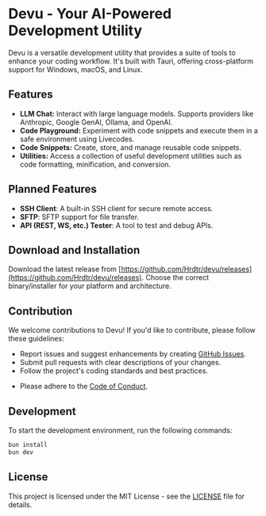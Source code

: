 # Devu - Your AI-Powered Development Utility

Devu is a versatile development utility that provides a suite of tools to enhance your coding workflow. It's built with Tauri, offering cross-platform support for Windows, macOS, and Linux.

## Features

- **LLM Chat:** Interact with large language models. Supports providers like Anthropic, Google GenAI, Ollama, and OpenAI.
- **Code Playground:** Experiment with code snippets and execute them in a safe environment using Livecodes.
- **Code Snippets:** Create, store, and manage reusable code snippets.
- **Utilities:** Access a collection of useful development utilities such as code formatting, minification, and conversion.

## Planned Features

- **SSH Client**: A built-in SSH client for secure remote access.
- **SFTP**: SFTP support for file transfer.
- **API (REST, WS, etc.) Tester**: A tool to test and debug APIs.

## Download and Installation

Download the latest release from [https://github.com/Hrdtr/devu/releases](https://github.com/Hrdtr/devu/releases). Choose the correct binary/installer for your platform and architecture.

## Contribution

We welcome contributions to Devu! If you'd like to contribute, please follow these guidelines:

- Report issues and suggest enhancements by creating [GitHub Issues](https://github.com/Hrdtr/devu).
- Submit pull requests with clear descriptions of your changes.
- Follow the project's coding standards and best practices.

* Please adhere to the [Code of Conduct](CODE_OF_CONDUCT.md).

## Development

To start the development environment, run the following commands:

```bash
bun install
bun dev
```

## License

This project is licensed under the MIT License - see the [LICENSE](LICENSE) file for details.
